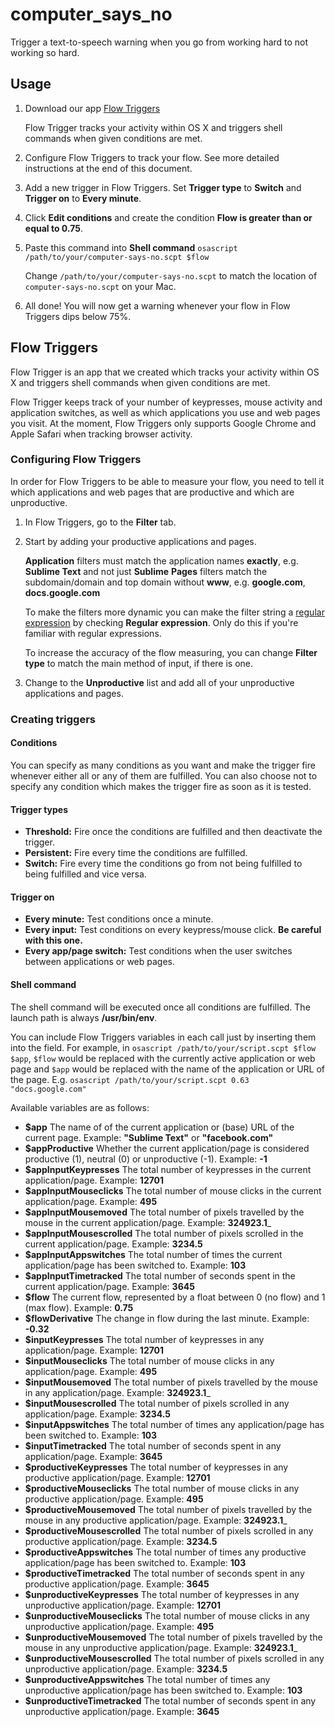 # computer_says_no

Trigger a text-to-speech warning when you go from working hard to not working so hard.

## Usage

1. Download our app [Flow Triggers](https://src.rodolfo.nu/flow-triggers/flow-triggers.zip)
   
   Flow Trigger tracks your activity within OS X and triggers shell commands when given conditions are met.
   
2. Configure Flow Triggers to track your flow. See more detailed instructions at the end of this document.

3. Add a new trigger in Flow Triggers. Set __Trigger type__ to __Switch__ and __Trigger on__ to __Every minute__.

4. Click __Edit conditions__ and create the condition __Flow is greater than or equal to 0.75__.

5. Paste this command into __Shell command__ `osascript /path/to/your/computer-says-no.scpt $flow`
   
   Change `/path/to/your/computer-says-no.scpt` to match the location of `computer-says-no.scpt` on your Mac.

6. All done! You will now get a warning whenever your flow in Flow Triggers dips below 75%.

## Flow Triggers

Flow Trigger is an app that we created which tracks your activity within OS X and triggers shell commands when given conditions are met.

Flow Trigger keeps track of your number of keypresses, mouse activity and application switches, as well as which applications you use and web pages you visit. At the moment, Flow Triggers only supports Google Chrome and Apple Safari when tracking browser activity.

### Configuring Flow Triggers

In order for Flow Triggers to be able to measure your flow, you need to tell it which applications and web pages that are productive and which are unproductive.

1. In Flow Triggers, go to the __Filter__ tab.

2. Start by adding your productive applications and pages.
   
   __Application__ filters must match the application names __exactly__, e.g. __Sublime Text__ and not just __Sublime__
   __Pages__ filters match the subdomain/domain and top domain without __www__, e.g. __google.com__, __docs.google.com__
   
   To make the filters more dynamic you can make the filter string a [regular expression](https://en.wikipedia.org/wiki/Regular\_expression) by checking __Regular expression__. Only do this if you're familiar with regular expressions.
   
   To increase the accuracy of the flow measuring, you can change __Filter type__ to match the main method of input, if there is one.
   
3. Change to the __Unproductive__ list and add all of your unproductive applications and pages.

### Creating triggers

#### Conditions

You can specify as many conditions as you want and make the trigger fire whenever either all or any of them are fulfilled. You can also choose not to specify any condition which makes the trigger fire as soon as it is tested.

#### Trigger types

* __Threshold:__ Fire once the conditions are fulfilled and then deactivate the trigger.
* __Persistent:__ Fire every time the conditions are fulfilled.
* __Switch:__ Fire every time the conditions go from not being fulfilled to being fulfilled and vice versa.

#### Trigger on

* __Every minute:__ Test conditions once a minute.
* __Every input:__ Test conditions on every keypress/mouse click. __Be careful with this one.__
* __Every app/page switch:__ Test conditions when the user switches between applications or web pages.

#### Shell command

The shell command will be executed once all conditions are fulfilled. The launch path is always __/usr/bin/env__.

You can include Flow Triggers variables in each call just by inserting them into the field. For example, in `osascript /path/to/your/script.scpt $flow $app`, `$flow` would be replaced with the currently active application or web page and `$app` would be replaced with the name of the application or URL of the page. E.g. `osascript /path/to/your/script.scpt 0.63 "docs.google.com"`

Available variables are as follows:

* __$app__ The name of of the current application or (base) URL of the current page. Example: __"Sublime Text"__ or __"facebook.com"__
* __$appProductive__ Whether the current application/page is considered productive (1), neutral (0) or unproductive (-1). Example: __-1__
* __$appInputKeypresses__ The total number of keypresses in the current application/page. Example: __12701__
* __$appInputMouseclicks__ The total number of mouse clicks in the current application/page. Example: __495__
* __$appInputMousemoved__ The total number of pixels travelled by the mouse in the current application/page. Example: __324923.1___
* __$appInputMousescrolled__ The total number of pixels scrolled in the current application/page. Example: __3234.5__
* __$appInputAppswitches__ The total number of times the current application/page has been switched to. Example: __103__
* __$appInputTimetracked__ The total number of seconds spent in the current application/page. Example: __3645__
* __$flow__ The current flow, represented by a float between 0 (no flow) and 1 (max flow). Example: __0.75__
* __$flowDerivative__ The change in flow during the last minute. Example: __-0.32__
* __$inputKeypresses__ The total number of keypresses in any application/page. Example: __12701__
* __$inputMouseclicks__ The total number of mouse clicks in any application/page. Example: __495__
* __$inputMousemoved__ The total number of pixels travelled by the mouse in any application/page. Example: __324923.1___
* __$inputMousescrolled__ The total number of pixels scrolled in any application/page. Example: __3234.5__
* __$inputAppswitches__ The total number of times any application/page has been switched to. Example: __103__
* __$inputTimetracked__ The total number of seconds spent in any application/page. Example: __3645__
* __$productiveKeypresses__ The total number of keypresses in any productive application/page. Example: __12701__
* __$productiveMouseclicks__ The total number of mouse clicks in any productive application/page. Example: __495__
* __$productiveMousemoved__ The total number of pixels travelled by the mouse in any productive application/page. Example: __324923.1___
* __$productiveMousescrolled__ The total number of pixels scrolled in any productive application/page. Example: __3234.5__
* __$productiveAppswitches__ The total number of times any productive application/page has been switched to. Example: __103__
* __$productiveTimetracked__ The total number of seconds spent in any productive application/page. Example: __3645__
* __$unproductiveKeypresses__ The total number of keypresses in any unproductive application/page. Example: __12701__
* __$unproductiveMouseclicks__ The total number of mouse clicks in any unproductive application/page. Example: __495__
* __$unproductiveMousemoved__ The total number of pixels travelled by the mouse in any unproductive application/page. Example: __324923.1___
* __$unproductiveMousescrolled__ The total number of pixels scrolled in any unproductive application/page. Example: __3234.5__
* __$unproductiveAppswitches__ The total number of times any unproductive application/page has been switched to. Example: __103__
* __$unproductiveTimetracked__ The total number of seconds spent in any unproductive application/page. Example: __3645__

